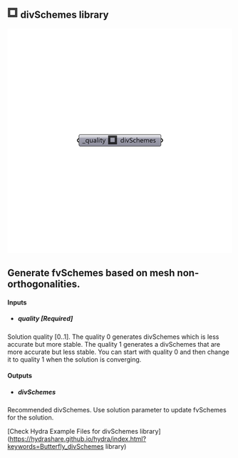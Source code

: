 ## ![](../../images/icons/divSchemes_library.png) divSchemes library

![](../../images/components/divSchemes_library.png)

Generate fvSchemes based on mesh non-orthogonalities.
 -

#### Inputs
* ##### quality [Required]
Solution quality [0..1]. The quality 0 generates divSchemes
 which is less accurate but more stable. The quality 1 generates a
 divSchemes that are more accurate but less stable. You can start with
 quality 0 and then change it to quality 1 when the solution is
 converging.

#### Outputs
* ##### divSchemes
Recommended divSchemes. Use solution parameter to update
 fvSchemes for the solution.


[Check Hydra Example Files for divSchemes library](https://hydrashare.github.io/hydra/index.html?keywords=Butterfly_divSchemes library)
